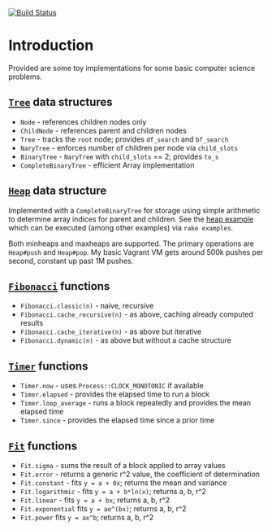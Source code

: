 [![Build Status](https://travis-ci.org/rickhull/compsci.svg?branch=master)](https://travis-ci.org/rickhull/compsci)

# Introduction

Provided are some toy implementations for some basic computer science problems.

## [`Tree`](/lib/compsci/tree.rb) data structures

* `Node`       - references children nodes only
* `ChildNode`  - references parent and children nodes
* `Tree`       - tracks the `root` node; provides `df_search` and `bf_search`
* `NaryTree`   - enforces number of children per node via `child_slots`
* `BinaryTree` - `NaryTree` with `child_slots` == 2; provides `to_s`
* `CompleteBinaryTree` - efficient Array implementation

## [`Heap`](lib/compsci/heap.rb) data structure

Implemented with a `CompleteBinaryTree` for storage using simple arithmetic to
determine array indices for parent and children.  See the
[heap example](examples/heap.rb) which can be executed (among other examples)
via `rake examples`.

Both minheaps and maxheaps are supported.  The primary operations are
`Heap#push` and `Heap#pop`.  My basic Vagrant VM gets around 500k pushes per
second, constant up past 1M pushes.

## [`Fibonacci`](lib/compsci/fib.rb) functions

* `Fibonacci.classic(n)`         - naive, recursive
* `Fibonacci.cache_recursive(n)` - as above, caching already computed results
* `Fibonacci.cache_iterative(n)` - as above but iterative
* `Fibonacci.dynamic(n)`         - as above but without a cache structure

## [`Timer`](/lib/compsci/timer.rb) functions

* `Timer.now`          - uses `Process::CLOCK_MONOTONIC` if available
* `Timer.elapsed`      - provides the elapsed time to run a block
* `Timer.loop_average` - runs a block repeatedly and provides the mean elapsed
                         time
* `Timer.since`        - provides the elapsed time since a prior time

## [`Fit`](lib/compsci/fit.rb) functions

* `Fit.sigma` - sums the result of a block applied to array values
* `Fit.error` - returns a generic r^2 value, the coefficient of determination
* `Fit.constant` - fits `y = a + 0x`; returns the mean and variance
* `Fit.logarithmic` - fits `y = a + b*ln(x)`; returns a, b, r^2
* `Fit.linear` - fits `y = a + bx`; returns a, b, r^2
* `Fit.exponential` fits `y = ae^(bx)`; returns a, b, r^2
* `Fit.power` fits `y = ax^b`; returns a, b, r^2
